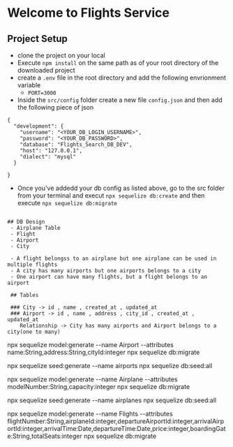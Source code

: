 # Welcome to Flights Service

## Project Setup
- clone the project on your local
- Execute `npm install` on the same path as of your root directory of the downloaded project
- create a `.env` file in the root directory and add the following envrionment variable
    - `PORT=3000`
- Inside the `src/config` folder create a new file `config.json` and then add the following piece of json
```
{
  "development": {
    "username": "<YOUR_DB_LOGIN_USERNAME>",
    "password": "<YOUR_DB_PASSWORD>",
    "database": "Flights_Search_DB_DEV",
    "host": "127.0.0.1",
    "dialect": "mysql"
  }
 
}

```
- Once you've addedd your db config as listed above, go to the src folder from your terminal and execut `npx sequelize db:create`
and then execute
`npx sequelize db:migrate`

```

## DB Design
 - Airplane Table
 - Flight
 - Airport
 - City

 - A flight belongss to an airplane but one airplane can be used in multiple flights
 - A city has many airports but one airports belongs to a city
 - One airport can have many flights, but a flight belongs to an airport

 ## Tables

 ### City -> id , name , created_at , updated_at
 ### Airport -> id , name , address , city_id , created_at , updated_at 
    Relationship -> City has many airports and Airport belongs to a city(one to many)
```
npx sequelize model:generate --name Airport --attributes name:String,address:String,cityId:integer
npx sequelize db:migrate

npx sequelize seed:generate --name airports
 npx sequelize db:seed:all


npx sequelize model:generate --name Airplane --attributes modelNumber:String,capacity:integer
npx sequelize db:migrate

npx sequelize seed:generate --name airplanes
 npx sequelize db:seed:all

 npx sequelize model:generate --name Flights --attributes flightNumber:String,airplaneId:integer,departureAirportId:integer,arrivalAirportId:integer,arrivalTime:Date,departureTime:Date,price:integer,boardingGate:String,totalSeats:integer
 npx sequelize db:migrate






```